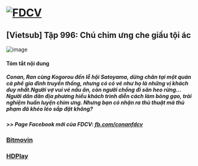 # [![FDCV](https://user-images.githubusercontent.com/75318518/142803511-f5c20d56-47eb-4f2a-b63f-6b9b169c295b.png)](https://admin1509.github.io/fdcvteam.blogspot.com/)
## [Vietsub] Tập 996: Chú chim ưng che giấu tội ác
![image](https://user-images.githubusercontent.com/75318518/143677519-e669fada-4e5f-4f24-8b3d-2c737468ec7d.png)

#### Tóm tắt nội dung
##### Conan, Ran cùng Kogorou đến lễ hội Satoyama, dừng chân tại một quán cà phê gia đình truyền thống, nhưng có có vẻ như họ là những vị khách duy nhất.Người vợ vui vẻ nấu ăn, còn người chồng đi săn heo rừng... Người dân dân địa phương hiếu khách trình diễn cách làm bỏng gạo, trải nghiệm huấn luyện chim ưng. Nhưng bạn có nhận ra thủ thuật mà thủ phạm đã khéo léo sắp đặt không?  
##### >> Page Facebook mới của FDCV: [fb.com/conanfdcv](https://fb.com/conanfdcv)
### [Bitmovin](https://bitmovin.com/demos/stream-test?format=hls&manifest=https://raw.githubusercontent.com/admin1509/admin1509/main/video-5b.gapo.vn/videos/results/a327ea34-026b-41b4-9461-f3511c43207d/720p/file.m3u8)
### [HDPlay](https://hdplay.se/?HLSP2P=https://raw.githubusercontent.com/admin1509/admin1509/main/video-5b.gapo.vn/videos/results/a327ea34-026b-41b4-9461-f3511c43207d/720p/file.m3u8)
